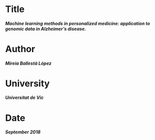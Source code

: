 # Title

##### Machine learning methods in personalized medicine: application to genomic data in Alzheimer’s disease.

# Author

##### Mireia Ballestà López

# University

##### Universitat de Vic

# Date

##### September 2018